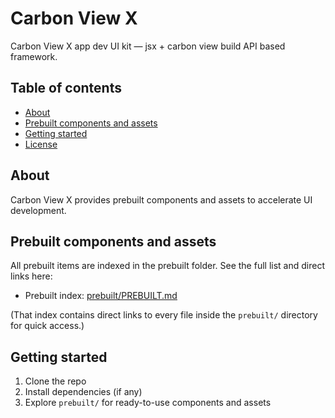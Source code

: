 # Carbon View X

Carbon View X app dev UI kit — jsx + carbon view build API based framework.

## Table of contents

- [About](#about)
- [Prebuilt components and assets](#prebuilt-components-and-assets)
- [Getting started](#getting-started)
- [License](#license)

## About

Carbon View X provides prebuilt components and assets to accelerate UI development.

## Prebuilt components and assets

All prebuilt items are indexed in the prebuilt folder. See the full list and direct links here:

- Prebuilt index: [prebuilt/PREBUILT.md](./prebuilt/PREBUILT.md)

(That index contains direct links to every file inside the `prebuilt/` directory for quick access.)

## Getting started

1. Clone the repo
2. Install dependencies (if any)
3. Explore `prebuilt/` for ready-to-use components and assets
